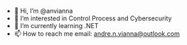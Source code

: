 - 👋 Hi, I’m @anvianna
- 👀 I’m interested in Control Process and Cybersecurity
- 🌱 I’m currently learning .NET
- 📫 How to reach me email: andre.n.vianna@outlook.com

<!---
anvianna/anvianna is a ✨ special ✨ repository because its `README.md` (this file) appears on your GitHub profile.
You can click the Preview link to take a look at your changes.
--->
